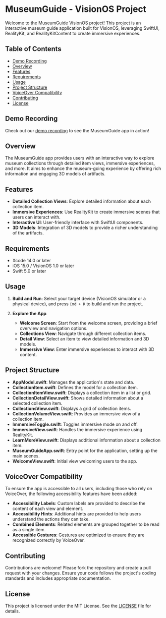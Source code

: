 # MuseumGuide - VisionOS Project

Welcome to the MuseumGuide VisionOS project! This project is an interactive museum guide application built for VisionOS, leveraging SwiftUI, RealityKit, and RealityKitContent to create immersive experiences. 

## Table of Contents

- [Demo Recording](#demo-recording)
- [Overview](#overview)
- [Features](#features)
- [Requirements](#requirements)
- [Usage](#usage)
- [Project Structure](#project-structure)
- [VoiceOver Compatibility](#voiceover-compatibility)
- [Contributing](#contributing)
- [License](#license)

## Demo Recording

Check out our [demo recording](https://youtu.be/RW4fV4Bxc9E) to see the MuseumGuide app in action!

## Overview

The MuseumGuide app provides users with an interactive way to explore museum collections through detailed item views, immersive experiences, and more. It aims to enhance the museum-going experience by offering rich information and engaging 3D models of artifacts.

## Features

- **Detailed Collection Views**: Explore detailed information about each collection item.
- **Immersive Experiences**: Use RealityKit to create immersive scenes that users can interact with.
- **Interactive UI**: User-friendly interface with SwiftUI components.
- **3D Models**: Integration of 3D models to provide a richer understanding of the artifacts.

## Requirements

- Xcode 14.0 or later
- iOS 15.0 / VisionOS 1.0 or later
- Swift 5.0 or later

## Usage

1. **Build and Run**:
    Select your target device (VisionOS simulator or a physical device), and press `Cmd + R` to build and run the project.

2. **Explore the App**:
    - **Welcome Screen**: Start from the welcome screen, providing a brief overview and navigation options.
    - **Collections View**: Navigate through different collection items.
    - **Detail View**: Select an item to view detailed information and 3D models.
    - **Immersive View**: Enter immersive experiences to interact with 3D content.

## Project Structure

- **AppModel.swift**: Manages the application's state and data.
- **CollectionItem.swift**: Defines the model for a collection item.
- **CollectionItemView.swift**: Displays a collection item in a list or grid.
- **CollectionDetailView.swift**: Shows detailed information about a selected collection item.
- **CollectionsView.swift**: Displays a grid of collection items.
- **CollectionVolumeView.swift**: Provides an immersive view of a collection item.
- **ImmersiveToggle.swift**: Toggles immersive mode on and off.
- **ImmersiveView.swift**: Handles the immersive experience using RealityKit.
- **LearnMoreView.swift**: Displays additional information about a collection item.
- **MuseumGuideApp.swift**: Entry point for the application, setting up the main scenes.
- **WelcomeView.swift**: Initial view welcoming users to the app.

## VoiceOver Compatibility

To ensure the app is accessible to all users, including those who rely on VoiceOver, the following accessibility features have been added:

- **Accessibility Labels**: Custom labels are provided to describe the content of each view and element.
- **Accessibility Hints**: Additional hints are provided to help users understand the actions they can take.
- **Combined Elements**: Related elements are grouped together to be read as a single item.
- **Accessible Gestures**: Gestures are optimized to ensure they are recognized correctly by VoiceOver.

## Contributing

Contributions are welcome! Please fork the repository and create a pull request with your changes. Ensure your code follows the project's coding standards and includes appropriate documentation.

## License

This project is licensed under the MIT License. See the [LICENSE](LICENSE) file for details.
